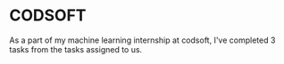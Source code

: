 # CODSOFT
As a part of my machine learning internship at codsoft, I've completed 3 tasks from the tasks assigned to us.
